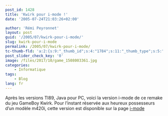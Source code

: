 ```yaml
---
post_id: 1428
title: 'Kwirk pour i-mode !'
date: '2005-07-24T21:03:26+02:00'

author: 'Rémi Peyronnet'
layout: post
guid: '/2005/07/kwirk-pour-i-mode/'
slug: kwirk-pour-i-mode
permalink: /2005/07/kwirk-pour-i-mode/
tc-thumb-fld: 'a:2:{s:9:"_thumb_id";s:4:"1784";s:11:"_thumb_type";s:5:"thumb";}'
post_slider_check_key: '0'
image: /files/2017/10/game_1508003361.jpg
categories:
    - Informatique
tags:
    - Blog
lang: fr
---
```


Après les versions TI89, Java pour PC, voici la version i-mode de ce remake du jeu GameBoy Kwirk. Pour l’instant réservée aux heureux possesseurs d’un modèle m420i, cette version est disponible sur la page [i-mode](/2006/04/imode/)